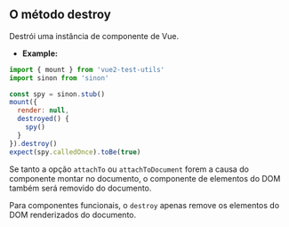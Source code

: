 ## O método destroy

Destrói uma instância de componente de Vue.

- **Example:**

```js
import { mount } from 'vue2-test-utils'
import sinon from 'sinon'

const spy = sinon.stub()
mount({
  render: null,
  destroyed() {
    spy()
  }
}).destroy()
expect(spy.calledOnce).toBe(true)
```

Se tanto a opção `attachTo` ou `attachToDocument` forem a causa do componente montar no documento, o componente de elementos do DOM também será removido do documento.

Para componentes funcionais, o `destroy` apenas remove os elementos do DOM renderizados do documento.

